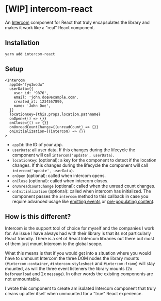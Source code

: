 # [WIP] intercom-react

An [Intercom](http://intercom.com/) component for React that truly encapsulates the library and makes it work like a "real" React component.

## Installation

```
yarn add intercom-react
```

## Setup

```tsx
<Intercom
  appId="fyq3wodw"
  userData={{
    user_id: '9876',
    email: 'john.doe@example.com',
    created_at: 1234567890,
    name: 'John Doe',
  }}
  locationKey={this.props.location.pathname}
  onOpen={() => {}}
  onClose={() => {}}
  onUnreadCountChange={(unreadCount) => {}}
  onInitialization={(intercom) => {}}
>
```

* `appId`: the ID of your app.
* `userData`: all user data. If this changes during the lifecycle the component will call `intercom('update', userData)`.
* `locationKey`: (optional): a key for the component to detect if the location changes. If this changes during the lifecycle the component will call `intercom('update', userData)`.
* `onOpen` (optional): called when intercom opens.
* `onClose` (optional): called when intercom closes.
* `onUnreadCountChange` (optional): called when the unread count changes.
* `onInitialization` (optional): called when intercom has initialized. The component passes the `intercom` method to this callback in case you require advanced usage like [emitting events](https://developers.intercom.com/docs/intercom-javascript#section-intercomtrackevent) or [pre-populating content](https://developers.intercom.com/docs/intercom-javascript#section-intercomshownewmessage).

## How is this different?

Intercom is the support tool of choice for myself and the companies I work for. An issue I have always had with their library is that its not particularly React friendly. There is a set of React Intercom libraries out there but most of them just mount Intercom to the global scope.

What this means is that if you would get into a situation where you would have to unmount Intercom the three DOM nodes the library mounts (`#intercom-container`, `#intercom-stylesheet` and `#intercom-frame`) will stay mounted, as will the three event listeners the library mounts (2x `beforeunload` and 2x `message`). In other words the existing components are not unmountable.

I wrote this component to create am isolated Intercom component that truly cleans up after itself when unmounted for a "true" React experience.
